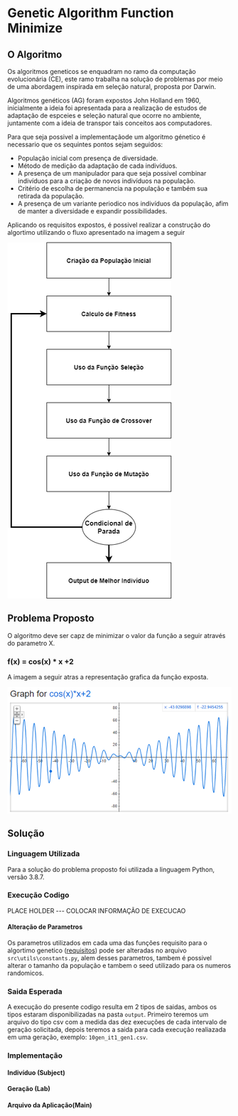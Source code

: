 # Genetic Algorithm Function Minimize

## O Algoritmo
Os algoritmos geneticos se enquadram no ramo da computação evolucionária (CE), este ramo trabalha na solução de problemas por meio de uma abordagem inspirada em seleção natural, proposta por Darwin.

Algoritmos genéticos (AG) foram expostos John Holland em 1960, inicialmente a ideia foi apresentada para a realização de estudos de adaptação de espceies e seleção natural que ocorre no ambiente, juntamente com a ideia de transpor tais conceitos aos computadores.

Para que seja possivel a implementaçãode um algoritmo génetico é necessario que os sequintes pontos sejam seguidos:
* População inicial com presença de diversidade.
* Método de medição da adaptação de cada indivíduos.
* A presença de um manipulador para que seja possivel combinar indivíduos para a criação de novos indivíduos na população.
* Critério de escolha de permanencia na população e também sua retirada da população.
* A presença de um variante periodico nos indivíduos da população, afim de manter a diversidade e expandir possibilidades.

Aplicando os requisitos expostos, é possivel realizar a construção do algortimo utilizando o fluxo apresentado na imagem a seguir

![Fluxo Algortimo](https://github.com/elimarmacena/genetic_algorithm_minimize/blob/main/resource/Image/fluxo_algoritmo.png)

## Problema Proposto
O algoritmo deve ser capz de minimizar o valor da função a seguir através do parametro X.

### f(x) = cos(x) * x +2

A imagem a seguir atras a representação grafica da função exposta.

![Grafico Funcao](https://github.com/elimarmacena/genetic_algorithm_minimize/blob/main/resource/Image/graph_function.png)

## Solução

### Linguagem Utilizada

Para a solução do problema proposto foi utilizada a linguagem Python, versão 3.8.7.

### Execução Codigo

PLACE HOLDER --- COLOCAR INFORMAÇÃO DE EXECUCAO

#### Alteração de Parametros

Os parametros utilizados em cada uma das funções requisito para o algortimo genetico ([requisitos](https://github.com/elimarmacena/genetic_algorithm_minimize#o-algoritmo)) pode ser alteradas no arquivo ```src\utils\constants.py```, alem desses parametros, tambem é possivel alterar o tamanho da população e tambem o seed utilizado para os numeros randomicos.

### Saida Esperada

A execução do presente codigo resulta em 2 tipos de saidas, ambos os tipos estaram disponibilizadas na pasta ```output```. Primeiro teremos um arquivo do tipo csv com a medida das dez execuções de cada intervalo de geração solicitada, depois teremos a saida para cada execução realiazada em uma geração, exemplo: ```10gen_it1_gen1.csv```. 

### Implementação

#### Indivíduo (Subject)

#### Geração (Lab)

#### Arquivo da Aplicação(Main)